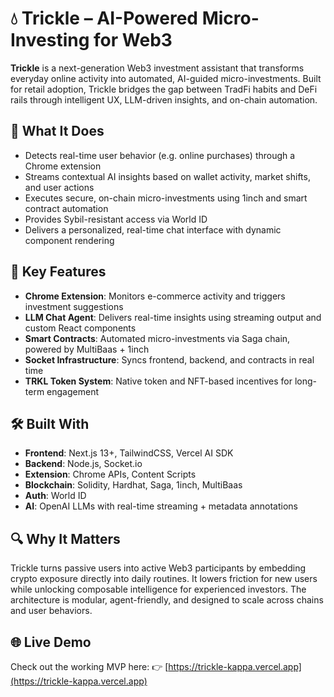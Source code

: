 
# 💧 Trickle – AI-Powered Micro-Investing for Web3

**Trickle** is a next-generation Web3 investment assistant that transforms everyday online activity into automated, AI-guided micro-investments. Built for retail adoption, Trickle bridges the gap between TradFi habits and DeFi rails through intelligent UX, LLM-driven insights, and on-chain automation.

## 🚀 What It Does

* Detects real-time user behavior (e.g. online purchases) through a Chrome extension
* Streams contextual AI insights based on wallet activity, market shifts, and user actions
* Executes secure, on-chain micro-investments using 1inch and smart contract automation
* Provides Sybil-resistant access via World ID
* Delivers a personalized, real-time chat interface with dynamic component rendering

## 🧠 Key Features

* **Chrome Extension**: Monitors e-commerce activity and triggers investment suggestions
* **LLM Chat Agent**: Delivers real-time insights using streaming output and custom React components
* **Smart Contracts**: Automated micro-investments via Saga chain, powered by MultiBaas + 1inch
* **Socket Infrastructure**: Syncs frontend, backend, and contracts in real time
* **TRKL Token System**: Native token and NFT-based incentives for long-term engagement

## 🛠️ Built With

* **Frontend**: Next.js 13+, TailwindCSS, Vercel AI SDK
* **Backend**: Node.js, Socket.io
* **Extension**: Chrome APIs, Content Scripts
* **Blockchain**: Solidity, Hardhat, Saga, 1inch, MultiBaas
* **Auth**: World ID
* **AI**: OpenAI LLMs with real-time streaming + metadata annotations

## 🔍 Why It Matters

Trickle turns passive users into active Web3 participants by embedding crypto exposure directly into daily routines. It lowers friction for new users while unlocking composable intelligence for experienced investors. The architecture is modular, agent-friendly, and designed to scale across chains and user behaviors.

## 🌐 Live Demo

Check out the working MVP here:
👉 [https://trickle-kappa.vercel.app](https://trickle-kappa.vercel.app)
